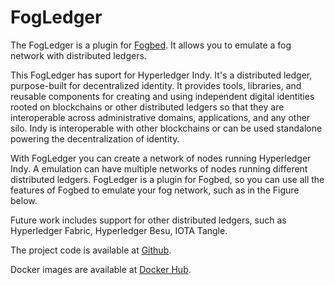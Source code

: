 # FogLedger

The FogLedger is a plugin for [Fogbed](https://github.com/larsid/fogbed). It allows you to emulate a fog network with distributed ledgers.

This FogLedger has suport for Hyperledger Indy. It's a distributed ledger, purpose-built for decentralized identity. It provides tools, libraries, and reusable components for creating and using independent digital identities rooted on blockchains or other distributed ledgers so that they are interoperable across administrative domains, applications, and any other silo. Indy is interoperable with other blockchains or can be used standalone powering the decentralization of identity.

With FogLedger you can create a network of nodes running Hyperledger Indy. A emulation can have multiple networks of nodes running different distributed ledgers. FogLedger is a plugin for Fogbed, so you can use all the features of Fogbed to emulate your fog network, such as in the Figure below.


Future work includes support for other distributed ledgers, such as Hyperledger Fabric, Hyperledger Besu, IOTA Tangle.

The project code is available at [Github](https://github.com/larsid/FogLedger). 

Docker images are available at [Docker Hub](https://hub.docker.com/r/larsid).
